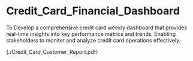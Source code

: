 # Credit_Card_Financial_Dashboard
To Develop a comprehensive credit card weekly dashboard that 
provides real-time insights into key performance metrics and trends,
Enabling stakeholders to moniter and analyze credit card operations effectively.




(./Credit_Card_Customer_Report.pdf)
